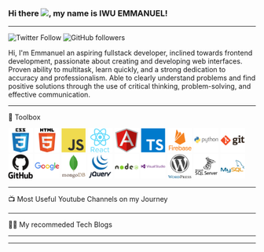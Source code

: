 ### Hi there <img src="https://raw.githubusercontent.com/MartinHeinz/MartinHeinz/master/wave.gif" width= "30px">, my name is IWU EMMANUEL!

<hr>

![Twitter Follow](https://img.shields.io/twitter/follow/iwu__emmanuel?style=social)  ![GitHub followers](https://img.shields.io/github/followers/IwuEmmanuel?style=social)

Hi, I'm Emmanuel an aspiring fullstack developer, inclined towards frontend development, passionate about creating and developing web interfaces. Proven ability to multitask, learn quickly, and a strong dedication to accuracy and professionalism. Able to clearly understand problems and find positive solutions through the use of critical thinking, problem-solving, and effective communication.

<hr>

🧰 Toolbox

<img src="https://github.com/devicons/devicon/blob/master/icons/css3/css3-original-wordmark.svg" alt="CSS3 Logo" width="50px" height="50px"/> <img src="https://github.com/devicons/devicon/blob/master/icons/html5/html5-original-wordmark.svg" alt="HTML5 Logo" width="50px" height="50px"/> 
<img src="https://github.com/devicons/devicon/blob/master/icons/javascript/javascript-original.svg" alt="JavaScript Logo" width="50px" height="50px"/> 
<img src="https://github.com/devicons/devicon/blob/master/icons/react/react-original-wordmark.svg" alt="React Logo" width="50px" height="50px"/> 
<img src="https://github.com/devicons/devicon/blob/master/icons/angularjs/angularjs-original.svg" alt="Angular Logo" width="50px" height="50px"/> 
<img src="https://github.com/devicons/devicon/blob/master/icons/typescript/typescript-original.svg" alt="TypeScript Logo" width="50px" height="50px"/> <img src="https://github.com/devicons/devicon/blob/master/icons/firebase/firebase-plain-wordmark.svg" alt="FireBase Logo" width="50px" height="50px"/> <img src="https://github.com/devicons/devicon/blob/master/icons/python/python-original-wordmark.svg" alt="Python Logo" width="50px" height="50px"/> <img src="https://github.com/devicons/devicon/blob/master/icons/git/git-original-wordmark.svg" alt="Git Logo" width="50px" height="50px"/> <img src="https://github.com/devicons/devicon/blob/master/icons/github/github-original-wordmark.svg" alt="GitHub Logo" width="50px" height="50px"/> <img src="https://github.com/devicons/devicon/blob/master/icons/google/google-original-wordmark.svg" alt="Google Logo" width="50px" height="50px"/> <img src="https://github.com/devicons/devicon/blob/master/icons/mongodb/mongodb-original-wordmark.svg" alt="MongoDB Logo" width="50px" height="50px"/> <img src="https://github.com/devicons/devicon/blob/master/icons/jquery/jquery-original-wordmark.svg" alt="jQuery Logo" width="50px" height="50px"/> <img src="https://github.com/devicons/devicon/blob/master/icons/nodejs/nodejs-original-wordmark.svg" alt="NodeJS Logo" width="50px" height="50px"/> <img src="https://github.com/devicons/devicon/blob/master/icons/visualstudio/visualstudio-plain-wordmark.svg" alt="VisualStudio Logo" width="50px" height="50px"/> <img src="https://github.com/devicons/devicon/blob/master/icons/wordpress/wordpress-original.svg" alt="WordPress Logo" width="50px" height="50px"/> <img src="https://github.com/devicons/devicon/blob/master/icons/microsoftsqlserver/microsoftsqlserver-plain-wordmark.svg" alt="SQL Logo" width="50px" height="50px"/> <img src="https://github.com/devicons/devicon/blob/master/icons/mysql/mysql-original-wordmark.svg" alt="MySQL Logo" width="50px" height="50px"/>

<hr>

📺 Most Useful Youtube Channels on my Journey

<!--YOUTUBE-VIDEOS-LIST:START-->

<!--YOUTUBE-VIDEOS-LIST:END-->

<hr>

📔📘 My recommeded Tech Blogs 

<!--BLOG-POST-LIST:START-->

<!--BLOG-POST-LIST:END-->

<hr>


<hr>


<!--
**IwuEmmanuel/IwuEmmanuel** is a ✨ _special_ ✨ repository because its `README.md` (this file) appears on your GitHub profile.

Here are some ideas to get you started:

- 🔭 I’m currently working on ...
- 🌱 I’m currently learning ...
- 👯 I’m looking to collaborate on ...
- 🤔 I’m looking for help with ...
- 💬 Ask me about ...
- 📫 How to reach me: ...
- 😄 Pronouns: ...
- ⚡ Fun fact: ...
-->
